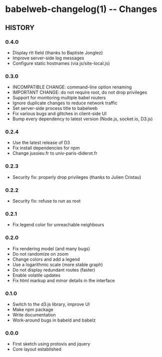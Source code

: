 babelweb-changelog(1) -- Changes
===========================

## HISTORY

### 0.4.0
* Display rtt field (thanks to Baptiste Jonglez)
* Improve server-side log messages
* Configure static hostnames (via js/site-local.js)

### 0.3.0
* INCOMPATIBLE CHANGE: command-line option renaming
* IMPORTANT CHANGE: do not require root, do not drop privileges
* Support for monitoring multiple babel routers
* Ignore duplicate changes to reduce network traffic
* Set server-side process title to babelweb
* Fix various bugs and glitches in client-side UI
* Bump every dependency to latest version (Node.js, socket.io, D3.js)

### 0.2.4
* Use the latest release of D3
* Fix install dependencies for npm
* Change jussieu.fr to univ-paris-diderot.fr

### 0.2.3
* Security fix: properly drop privileges (thanks to Julien Cristau)

### 0.2.2
* Security fix: refuse to run as root

### 0.2.1
* Fix legend color for unreachable neighbours

### 0.2.0
* Fix rendering model (and many bugs)
* Do not randomize on zoom
* Change colors and add a legend
* Use a logarithmic scale (more stable graph)
* Do not display redundant routes (faster)
* Enable volatile updates
* Fix html markup and minor details in the interface

### 0.1.0
* Switch to the d3.js library, improve UI
* Make npm package
* Write documentation
* Work-around bugs in babeld and babelz

### 0.0.0
* First sketch using protovis and jquery
* Core layout established
